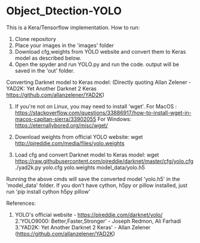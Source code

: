 # Object_Dtection-YOLO
This is a Kera/Tensorflow implementation.
How to run:

   1. Clone repository
   2. Place your images in the 'images' folder
   3. Download cfg,weights from YOLO website and convert them to Keras model as described below.
   4. Open the spyder and run YOLO.py and run the code.
    output will be saved in the 'out' folder.

Converting Darknet model to Keras model: (Directly quoting Allan Zelener - YAD2K: Yet Another Darknet 2 Keras https://github.com/allanzelener/YAD2K)

   1. If you're not on Linux, you may need to install 'wget'. For MacOS : https://stackoverflow.com/questions/33886917/how-to-install-wget-in-macos-capitan-sierra/33902055 For Windows: https://eternallybored.org/misc/wget/

   2. Download weights from official YOLO website: wget http://pjreddie.com/media/files/yolo.weights

   3. Load cfg and convert Darknet model to Keras model: wget https://raw.githubusercontent.com/pjreddie/darknet/master/cfg/yolo.cfg ./yad2k.py yolo.cfg yolo.weights model_data/yolo.h5

Running the above cmds will save the converted model 'yolo.h5' in the 'model_data' folder. If you don't have cython, h5py or pillow installed, just run 'pip install cython h5py pillow'

References:

   1. YOLO's official website - https://pjreddie.com/darknet/yolo/
   2.'YOLO9000: Better,Faster,Stronger' - Joseph Redmon, Ali Farhadi
   3.'YAD2K: Yet Another Darknet 2 Keras' - Allan Zelener (https://github.com/allanzelener/YAD2K)

